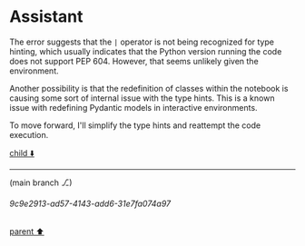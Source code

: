 # Assistant

The error suggests that the `|` operator is not being recognized for type hinting, which usually indicates that the Python version running the code does not support PEP 604. However, that seems unlikely given the environment.

Another possibility is that the redefinition of classes within the notebook is causing some sort of internal issue with the type hints. This is a known issue with redefining Pydantic models in interactive environments.

To move forward, I'll simplify the type hints and reattempt the code execution.

[child ⬇️](#9c9e2913-ad57-4143-add6-31e7fa074a97)

---

(main branch ⎇)
###### 9c9e2913-ad57-4143-add6-31e7fa074a97
[parent ⬆️](#8dc4de2f-8d0e-4100-afbb-36985ab8cd2a)
